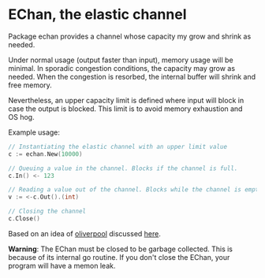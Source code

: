 # EChan, the elastic channel

Package echan provides a channel whose capacity my grow and shrink as needed.

Under normal usage (output faster than input), memory usage will be minimal.
In sporadic congestion conditions, the capacity may grow as needed. When the
congestion is resorbed, the internal buffer will shrink and free memory.

Nevertheless, an upper capacity limit is defined where input will block in
case the output is blocked. This limit is to avoid memory exhaustion and
OS hog.

Example usage:

``` Go
// Instantiating the elastic channel with an upper limit value
c := echan.New(10000)

// Queuing a value in the channel. Blocks if the channel is full.
c.In() <- 123

// Reading a value out of the channel. Blocks while the channel is empty.
v := <-c.Out().(int) 

// Closing the channel
c.Close()
```

Based on an idea of [oliverpool](https://github.com/oliverpool) discussed [here](https://github.com/npat-efault/musings/issues/1#issuecomment-339889714).

**Warning**: The EChan must be closed to be garbage collected. This is because of its internal go routine. If you don't close the EChan, your program will have a memon leak.
